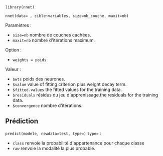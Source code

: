 `library(nnet)`

```
nnet(data= , cible~variables, size=nb_couche, maxit=nb)
```
Paramètres :
* `size=nb` nombre de couches cachées.
* `maxit=nb` nombre d'itérations maximum.

Option :

* `weights = poids` 

Valeur :

* `$wts` poids des neurones.
* `$value` value of fitting criterion plus weight decay term.
* `$fitted.values` the fitted values for the training data.
* `$residuals` résidus du jeu d'apprenissage.the residuals for the training data.
* `$convergence` nombre d'itérations.

## Prédiction 

`predict(modele, newdata=test, type=)`
`type=` :
* `class` renvoie la probabilité d'appartenance pour chaque classe
* `raw` renvoie la modalité la plus probable.
